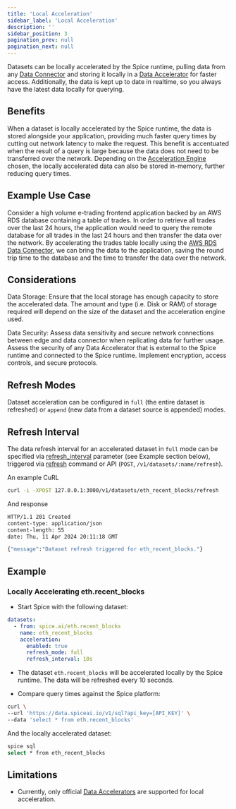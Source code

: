 ```yaml
---
title: 'Local Acceleration'
sidebar_label: 'Local Acceleration'
description: ''
sidebar_position: 3
pagination_prev: null
pagination_next: null
---
```


Datasets can be locally accelerated by the Spice runtime, pulling data from any [Data Connector](/data-connectors) and storing it locally in a [Data Accelerator](/data-accelerators) for faster access. Additionally, the data is kept up to date in realtime, so you always have the latest data locally for querying.

## Benefits

When a dataset is locally accelerated by the Spice runtime, the data is stored alongside your application, providing much faster query times by cutting out network latency to make the request. This benefit is accentuated when the result of a query is large because the data does not need to be transferred over the network. Depending on the [Acceleration Engine](/data-accelerators) chosen, the locally accelerated data can also be stored in-memory, further reducing query times.

## Example Use Case

Consider a high volume e-trading frontend application backed by an AWS RDS database containing a table of trades. In order to retrieve all trades over the last 24 hours, the application would need to query the remote database for all trades in the last 24 hours and then transfer the data over the network. By accelerating the trades table locally using the [AWS RDS Data Connector](https://github.com/spiceai/quickstarts/tree/trunk/rds-aurora-mysql), we can bring the data to the application, saving the round trip time to the database and the time to transfer the data over the network.

## Considerations

Data Storage: Ensure that the local storage has enough capacity to store the accelerated data. The amount and type (i.e. Disk or RAM) of storage required will depend on the size of the dataset and the acceleration engine used.

Data Security: Assess data sensitivity and secure network connections between edge and data connector when replicating data for further usage. Assess the security of any Data Accelerator that is external to the Spice runtime and connected to the Spice runtime. Implement encryption, access controls, and secure protocols.

## Refresh Modes

Dataset acceleration can be configured in `full` (the entire dataset is refreshed) or `append` (new data from a dataset source is appended) modes.

## Refresh Interval

The data refresh interval for an accelerated dataset in `full` mode can be specified via [refresh_interval](/reference/spicepod/datasets#accelerationrefresh_interval) parameter (see Example section below), triggered via [refresh](cli/reference/refresh) command or API (`POST`, `/v1/datasets/:name/refresh`).

An example CuRL

```bash
curl -i -XPOST 127.0.0.1:3000/v1/datasets/eth_recent_blocks/refresh
```

And response

```bash
HTTP/1.1 201 Created
content-type: application/json
content-length: 55
date: Thu, 11 Apr 2024 20:11:18 GMT

{"message":"Dataset refresh triggered for eth_recent_blocks."}
```

## Example

### Locally Accelerating eth.recent_blocks

- Start Spice with the following dataset:
```yaml
datasets:
  - from: spice.ai/eth.recent_blocks
    name: eth_recent_blocks
    acceleration:
      enabled: true
      refresh_mode: full
      refresh_interval: 10s
```

- The dataset `eth.recent_blocks` will be accelerated locally by the Spice runtime. The data will be refreshed every 10 seconds.

- Compare query times against the Spice platform:

```bash
curl \
--url 'https://data.spiceai.io/v1/sql?api_key=[API_KEY]' \
--data 'select * from eth.recent_blocks'
```

And the locally accelerated dataset:

```bash
spice sql
select * from eth_recent_blocks
```

## Limitations

- Currently, only official [Data Accelerators](./data-accelerators) are supported for local acceleration.
